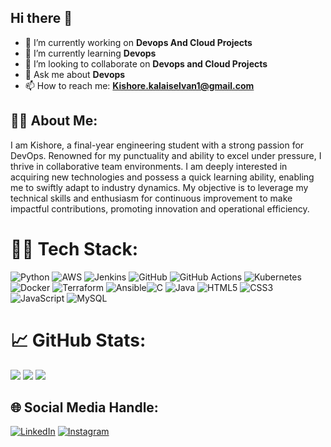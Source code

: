 ## Hi there 👋

- 🔭 I’m currently working on **Devops And Cloud Projects**
- 🌱 I’m currently learning **Devops**
- 👯 I’m looking to collaborate on **Devops and Cloud Projects**
- 💬 Ask me about **Devops**
- 📫 How to reach me: **Kishore.kalaiselvan1@gmail.com**

## 🙋‍♂️ About Me:
I am Kishore, a final-year engineering student with a strong passion for DevOps. Renowned for my punctuality and ability to excel under pressure, I thrive in collaborative team environments. I am deeply interested in acquiring new technologies and possess a quick learning ability, enabling me to swiftly adapt to industry dynamics. My objective is to leverage my technical skills and enthusiasm for continuous improvement to make impactful contributions, promoting innovation and operational efficiency.



# 🧑‍💻 Tech Stack:
![Python](https://img.shields.io/badge/python-3670A0?style=for-the-badge&logo=python&logoColor=ffdd54) ![AWS](https://img.shields.io/badge/AWS-%23FF9900.svg?style=for-the-badge&logo=amazon-aws&logoColor=white) ![Jenkins](https://img.shields.io/badge/jenkins-%232C5263.svg?style=for-the-badge&logo=jenkins&logoColor=white) ![GitHub](https://img.shields.io/badge/github-%23121011.svg?style=for-the-badge&logo=github&logoColor=white) ![GitHub Actions](https://img.shields.io/badge/github%20actions-%232671E5.svg?style=for-the-badge&logo=githubactions&logoColor=white) ![Kubernetes](https://img.shields.io/badge/kubernetes-%23326ce5.svg?style=for-the-badge&logo=kubernetes&logoColor=white) ![Docker](https://img.shields.io/badge/docker-%230db7ed.svg?style=for-the-badge&logo=docker&logoColor=white) ![Terraform](https://img.shields.io/badge/terraform-%235835CC.svg?style=for-the-badge&logo=terraform&logoColor=white) ![Ansible](https://img.shields.io/badge/ansible-%231A1918.svg?style=for-the-badge&logo=ansible&logoColor=white)![C](https://img.shields.io/badge/c-%2300599C.svg?style=for-the-badge&logo=c&logoColor=white) ![Java](https://img.shields.io/badge/java-%23ED8B00.svg?style=for-the-badge&logo=openjdk&logoColor=white) ![HTML5](https://img.shields.io/badge/html5-%23E34F26.svg?style=for-the-badge&logo=html5&logoColor=white) ![CSS3](https://img.shields.io/badge/css3-%231572B6.svg?style=for-the-badge&logo=css3&logoColor=white) ![JavaScript](https://img.shields.io/badge/javascript-%23323330.svg?style=for-the-badge&logo=javascript&logoColor=%23F7DF1E) ![MySQL](https://img.shields.io/badge/mysql-4479A1.svg?style=for-the-badge&logo=mysql&logoColor=white) 
# 📈 GitHub Stats:
![](https://github-readme-stats.vercel.app/api?username=Kishore-Kalaiselvan&theme=gotham&hide_border=false&include_all_commits=false&count_private=false)
![](https://github-readme-streak-stats.herokuapp.com/?user=Kishore-Kalaiselvan&theme=gotham&hide_border=false)
![](https://github-readme-stats.vercel.app/api/top-langs/?username=Kishore-Kalaiselvan&theme=gotham&hide_border=false&include_all_commits=false&count_private=false&layout=compact)

## 🌐 Social Media Handle:
[![LinkedIn](https://img.shields.io/badge/LinkedIn-%230077B5.svg?logo=linkedin&logoColor=white)](https://linkedin.com/in/linkedin.com/in/kishore-kalaiselvan-8475a7226) [![Instagram](https://img.shields.io/badge/Instagram-%23E4405F.svg?logo=Instagram&logoColor=white)](https://instagram.com/https://www.instagram.com/kishore_._k/?igshid=YmMyMTA2M2Y%3D)


